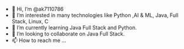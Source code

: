- 👋 Hi, I’m @ak7110786
- 👀 I’m interested in many technologies like Python ,AI & ML, Java, Full Stack, Linux, C
- 🌱 I’m currently learning Java Full Stack and Python.
- 💞️ I’m looking to collaborate on Java Full Stack.
- 📫 How to reach me ...

<!---
ak7110786/ak7110786 is a ✨ special ✨ repository because its `README.md` (this file) appears on your GitHub profile.
You can click the Preview link to take a look at your changes.
--->
